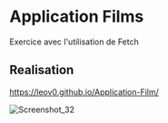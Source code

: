 # Application Films
Exercice avec l'utilisation de Fetch


## Realisation
https://leov0.github.io/Application-Film/

![Screenshot_32](https://github.com/LeoV0/Application-Film/assets/90071559/994edacb-8e87-4f8b-aa89-117ecf869a2a)
